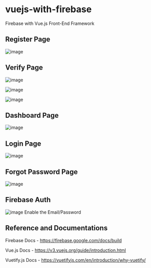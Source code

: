 # vuejs-with-firebase
Firebase with Vue.js Front-End Framework 

Register Page
----------------------------------
![image](https://user-images.githubusercontent.com/77583617/122245900-bedd3c00-cee3-11eb-99fa-ed22f094f6ea.png)

Verify Page
----------------------------------
![image](https://user-images.githubusercontent.com/77583617/122246490-34490c80-cee4-11eb-9283-e16c9160d0af.png)

![image](https://user-images.githubusercontent.com/77583617/122246617-53479e80-cee4-11eb-8378-d72a725f9226.png)

![image](https://user-images.githubusercontent.com/77583617/122246702-68bcc880-cee4-11eb-9276-18129e8dbca9.png)

Dashboard Page
----------------------------------
![image](https://user-images.githubusercontent.com/77583617/122246802-7eca8900-cee4-11eb-88f3-fd42229f6b33.png)

Login Page
---------------------------------
![image](https://user-images.githubusercontent.com/77583617/122245935-c56bb380-cee3-11eb-9cc9-1688478dc514.png)

Forgot Password Page
----------------------------------
![image](https://user-images.githubusercontent.com/77583617/122246071-dfa59180-cee3-11eb-83e5-2ca9b298cf05.png)

Firebase Auth
----------------------------------
![image](https://user-images.githubusercontent.com/77583617/122247424-f39dc300-cee4-11eb-8535-c544d1b3d478.png)
Enable the Email/Password

Reference and Documentations
----------------------------------
Firebase Docs - https://firebase.google.com/docs/build

Vue.js Docs - https://v3.vuejs.org/guide/introduction.html

Vuetify.js Docs - https://vuetifyjs.com/en/introduction/why-vuetify/
